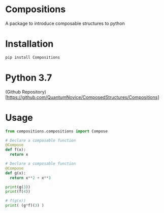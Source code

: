 # Compositions
  A package to introduce composable structures to python

# Installation
```bash
pip install Compositions
```
# Python 3.7
(Github Repository)[https://github.com/QuantumNovice/ComposedStructures/Compositions]

# Usage

```python
from compositions.compositions import Compose

# Declare a composable function
@Compose
def f(x):
  return x

# Declare a composable function
@Compose
def g(x):
  return x**2 + x**3

print(g(3))
print(f(4))

# f(g(x))
print( (g*f)(3) )
```
